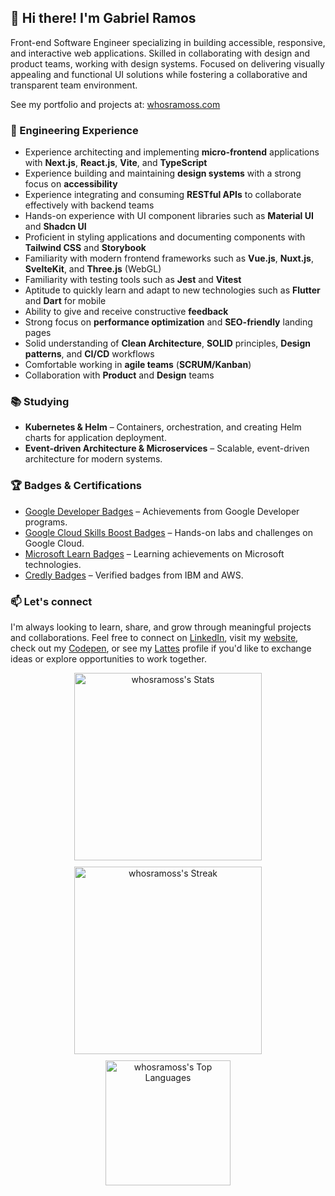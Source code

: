 ## 👋 Hi there! I'm Gabriel Ramos

Front-end Software Engineer specializing in building accessible, responsive, and interactive web applications. Skilled in collaborating with design and product teams, working with design systems. Focused on delivering visually appealing and functional UI solutions while fostering a collaborative and transparent team environment.

See my portfolio and projects at: [whosramoss.com](https://www.whosramoss.com)

### 🧰 Engineering Experience
- Experience architecting and implementing **micro-frontend** applications with **Next.js**, **React.js**, **Vite**,  and **TypeScript**  
- Experience building and maintaining **design systems** with a strong focus on **accessibility**
- Experience integrating and consuming **RESTful APIs** to collaborate effectively with backend teams 
- Hands-on experience with UI component libraries such as **Material UI** and **Shadcn UI**
- Proficient in styling applications and documenting components with **Tailwind CSS** and **Storybook**   
- Familiarity with modern frontend frameworks such as **Vue.js**, **Nuxt.js**, **SvelteKit**, and **Three.js** (WebGL)
- Familiarity with testing tools such as **Jest** and **Vitest**  
- Aptitude to quickly learn and adapt to new technologies such as **Flutter** and **Dart** for mobile  
- Ability to give and receive constructive **feedback**  
- Strong focus on **performance optimization** and **SEO-friendly** landing pages  
- Solid understanding of **Clean Architecture**, **SOLID** principles, **Design patterns**, and **CI/CD** workflows  
- Comfortable working in **agile teams** (**SCRUM/Kanban**)  
- Collaboration with **Product** and **Design** teams  

### 📚 Studying

- **Kubernetes & Helm** – Containers, orchestration, and creating Helm charts for application deployment.  
- **Event-driven Architecture & Microservices** – Scalable, event-driven architecture for modern systems.  

### 🏆 Badges & Certifications

- [Google Developer Badges](https://g.dev/whosramoss) – Achievements from Google Developer programs.  
- [Google Cloud Skills Boost Badges](https://www.cloudskillsboost.google/public_profiles/429dcf5f-e6f6-4d31-adc1-e4903f5c2be3/) – Hands-on labs and challenges on Google Cloud.  
- [Microsoft Learn Badges](https://learn.microsoft.com/en-us/users/whosramoss) – Learning achievements on Microsoft technologies.  
- [Credly Badges](https://www.credly.com/users/whosramoss/badges#credly) – Verified badges from IBM and AWS.


### 📫 Let's connect

I'm always looking to learn, share, and grow through meaningful projects and collaborations. Feel free to connect on [LinkedIn](https://www.linkedin.com/in/whosramoss), visit my [website](https://whosramoss.com), check out my [Codepen](https://codepen.io/whosramoss), or see my [Lattes](http://lattes.cnpq.br/7001708892354871) profile if you'd like to exchange ideas or explore opportunities to work together.

<div align="center" style="display: flex; justify-content: center; align-items: center; gap: 10px; flex-wrap: wrap;">
  <img src="https://github-readme-stats.vercel.app/api?username=whosramoss&theme=transparent&show_icons=true&hide_border=true&count_private=true" alt="whosramoss's Stats" style="width: 300px;" />
  
  <img src="https://github-readme-streak-stats.herokuapp.com/?user=whosramoss&theme=transparent&hide_border=true" alt="whosramoss's Streak" style="width: 300px;" />
  
  <img src="https://github-readme-stats.vercel.app/api/top-langs/?username=whosramoss&theme=transparent&show_icons=true&hide_border=true&layout=compact" alt="whosramoss's Top Languages" style="width: 200px;" />
</div>
